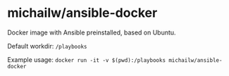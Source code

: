 # michailw/ansible-docker

Docker image with Ansible preinstalled, based on Ubuntu.

Default workdir: `/playbooks`

Example usage: `docker run -it -v $(pwd):/playbooks michailw/ansible-docker`
